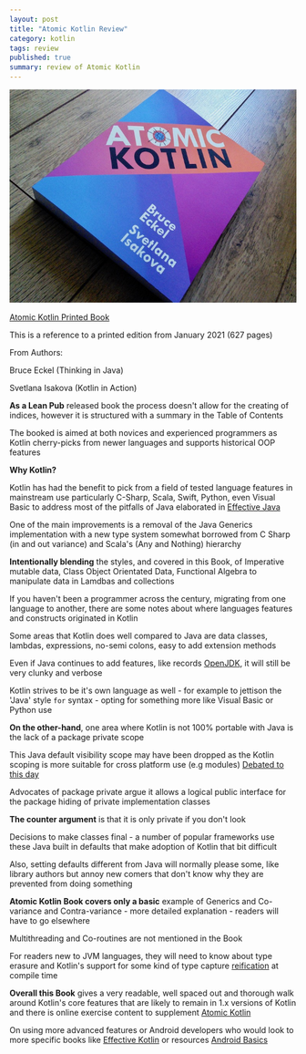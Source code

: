```yaml
---
layout: post
title: "Atomic Kotlin Review"
category: kotlin
tags: review
published: true
summary: review of Atomic Kotlin
---
```


![Atomic Kotlin](/public/atomic_kotlin.jpg)

[Atomic Kotlin Printed Book](https://www.atomickotlin.com/printbook/)

This is a reference to a printed edition from January 2021 (627 pages)

From Authors:

Bruce Eckel (Thinking in Java)

Svetlana Isakova (Kotlin in Action)

**As a Lean Pub** released book the process doesn't allow for the creating of indices, however it is structured with a summary in the Table of Contents

The booked is aimed at both novices and experienced programmers as Kotlin cherry-picks from newer languages and supports historical OOP features

**Why Kotlin?**

Kotlin has had the benefit to pick from a field of tested language features in mainstream use particularly C-Sharp, Scala, Swift, Python, even Visual Basic to address most of the pitfalls of Java elaborated in [Effective Java](https://www.oreilly.com/library/view/effective-java/9780134686097/)

One of the main improvements is a removal of the Java Generics implementation with a new type system somewhat borrowed from C Sharp (in and out variance) and Scala's (Any and Nothing) hierarchy

**Intentionally blending** the styles, and covered in this Book, of Imperative mutable data, Class Object Orientated Data, Functional Algebra to manipulate data in Lamdbas and collections

If you haven't been a programmer across the century, migrating from one language to another, there are some notes about where languages features and constructs originated in Kotlin 

Some areas that Kotlin does well compared to Java are data classes, lambdas, expressions, no-semi colons, easy to add extension methods

Even if Java continues to add features, like records [OpenJDK](https://openjdk.java.net/jeps/359), it will still be very clunky and verbose

Kotlin strives to be it's own language as well - for example to jettison the 'Java' style `for` syntax - opting for something more like Visual Basic or Python use 

**On the other-hand**, one area where Kotlin is not 100% portable with Java is the lack of a package private scope

This Java default visibility scope may have been dropped as the Kotlin scoping is more suitable for cross platform use (e.g modules)
[Debated to this day](https://discuss.kotlinlang.org/t/kotlin-to-support-package-protected-visibility/1544/62)

Advocates of package private argue it allows a logical public interface for the package hiding of private implementation classes

**The counter argument** is that it is only private if you don't look

Decisions to make classes final - a number of popular frameworks use these Java built in defaults that make adoption of Kotlin that bit difficult

Also, setting defaults different from Java will normally please some, like library authors but annoy new comers that don't know why they are prevented from doing something

**Atomic Kotlin Book covers only a basic** example of Generics and Co-variance and Contra-variance - more detailed explanation - readers will have to go elsewhere

Multithreading and Co-routines are not mentioned in the Book
 
For readers new to JVM languages, they will need to know about type erasure and Kotlin's support for some kind of type capture [reification](https://kotlinlang.org/docs/inline-functions.html) at compile time

**Overall this Book** gives a very readable, well spaced out and thorough walk around Kotlin's core features that are likely to remain in 1.x versions of Kotlin and there is online exercise content to supplement [Atomic Kotlin](https://www.atomickotlin.com/exercises/)

On using more advanced features or Android developers who would look to more specific books like [Effective Kotlin](https://griffio.github.io/kotlin/2020/01/10/Effective-Kotlin-Review/) or resources [Android Basics](https://developer.android.com/courses/android-basics-kotlin/unit-1)

